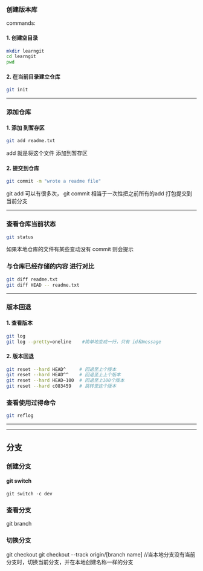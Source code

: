 ### 创建版本库
commands:
#### 1. 创建空目录
```bash
mkdir learngit
cd learngit
pwd
```

#### 2. 在当前目录建立仓库
```bash
git init
```

---
### 添加仓库
#### 1. 添加 到暂存区
```bash
git add readme.txt
```
add 就是将这个文件 添加到暂存区

#### 2. 提交到仓库

```bash
git commit -m "wrote a readme file"
```
git add 可以有很多次， git commit 相当于一次性把之前所有的add 打包提交到当前分支

---
### 查看仓库当前状态
```bash
git status
```
如果本地仓库的文件有某些变动没有 commit 则会提示

###  与仓库已经存储的内容 进行对比
```bash
git diff readme.txt
git diff HEAD -- readme.txt
```
---

### 版本回退
#### 1. 查看版本
```bash
git log
git log --pretty=oneline    #简单地变成一行，只有 id和message
```
#### 2. 版本回退
```bash
git reset --hard HEAD^     # 回退至上个版本
git reset --hard HEAD^^    # 回退至上上个版本
git reset --hard HEAD~100  # 回退至上100个版本
git reset --hard c083459   # 跳转至这个版本
```

### 查看使用过得命令
```bash
git reflog
```
---

----
## 分支
### 创建分支
#### git switch
```
git switch -c dev
```

### 查看分支
git branch

### 切换分支
git checkout
git checkout --track origin/[branch name] //当本地分支没有当前分支时，切换当前分支，并在本地创建名称一样的分支
